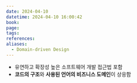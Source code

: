 ```yaml
---
date: 2024-04-10
datetime: 2024-04-10 16:00:42
book: 
page: 
tags: 
references: 
aliases:
  - Domain-driven Design
---
```

- 유연하고 확장성 높은 소프트웨어 개발 접근법 포함
- **코드의 구조**와 **사용된 언어의 비즈니스 도메인**이 상응함